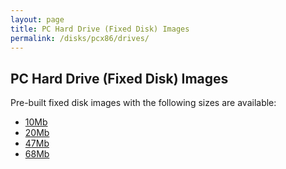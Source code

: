 ```yaml
---
layout: page
title: PC Hard Drive (Fixed Disk) Images
permalink: /disks/pcx86/drives/
---
```


PC Hard Drive (Fixed Disk) Images
---------------------------------

Pre-built fixed disk images with the following sizes are available:

* [10Mb](10mb/)
* [20Mb](20mb/)
* [47Mb](47mb/)
* [68Mb](68mb/)
